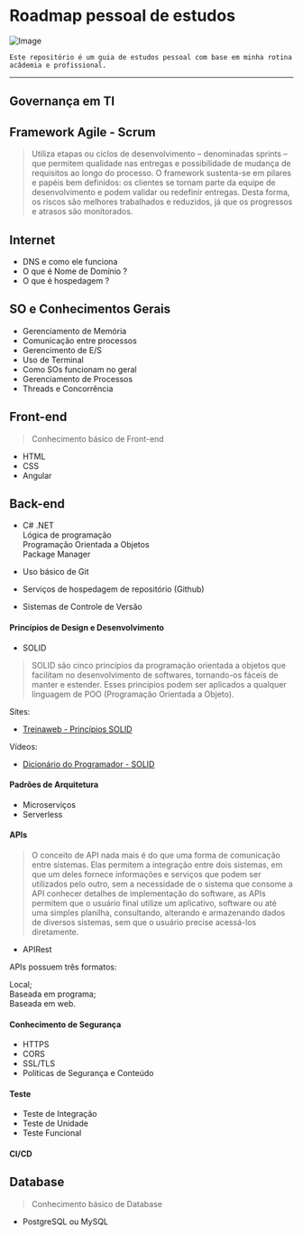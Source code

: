 # Roadmap pessoal de estudos

![Image](https://user-images.githubusercontent.com/62772038/163694520-9d341b66-6def-419c-826a-8ed80ee386ee.jpg)

` Este repositório é um guia de estudos pessoal com base em minha rotina acâdemia e profissional. `

---

## Governança em TI

## Framework Agile - Scrum
> Utiliza etapas ou ciclos de desenvolvimento – denominadas sprints – que permitem qualidade nas entregas e possibilidade de mudança de requisitos ao longo do processo. O framework sustenta-se em pilares e papéis bem definidos: os clientes se tornam parte da equipe de desenvolvimento e podem validar ou redefinir entregas. Desta forma, os riscos são melhores trabalhados e reduzidos, já que os progressos e atrasos são monitorados.

## Internet

- DNS e como ele funciona
- O que é Nome de Domínio ?
- O que é hospedagem ?

## SO e Conhecimentos Gerais

- Gerenciamento de Memória
- Comunicação entre processos
- Gerencimento de E/S
- Uso de Terminal
- Como SOs funcionam no geral
- Gerenciamento de Processos
- Threads e Concorrência

## Front-end
> Conhecimento básico de Front-end

- HTML
- CSS
- Angular

## Back-end 
- C# .NET<br>
  Lógica de programação<br>
  Programação Orientada a Objetos<br>
  Package Manager<br>
  
- Uso básico de Git
- Serviços de hospedagem de repositório (Github)
- Sistemas de Controle de Versão
 
#### Princípios de Design e Desenvolvimento

- SOLID
>SOLID são cinco princípios da programação orientada a objetos que facilitam no desenvolvimento de softwares, tornando-os fáceis de manter e estender. Esses princípios podem ser aplicados a qualquer linguagem de POO (Programação Orientada a Objeto).


Sites:
- [Treinaweb - Princípios SOLID](https://www.treinaweb.com.br/blog/principios-solid-single-responsability-principle?gclid=Cj0KCQjw0umSBhDrARIsAH7FCod913akyKfQM-xP0Jbg6DhPra_g9o4dPzNhxKLpd_buxmaYhjyUQlwaAqDmEALw_wcB)

Vídeos:
- [Dicionário do Programador - SOLID](https://www.youtube.com/watch?v=mkx0CdWiPRA)

#### Padrões de Arquitetura

- Microserviços
- Serverless
 
#### APIs
> O conceito de API nada mais é do que uma forma de comunicação entre sistemas. Elas permitem a integração entre dois sistemas, em que um deles fornece informações e serviços que podem ser utilizados pelo outro, sem a necessidade de o sistema que consome a API conhecer detalhes de implementação do software, as APIs permitem que o usuário final utilize um aplicativo, software ou até uma simples planilha, consultando, alterando e armazenando dados de diversos sistemas, sem que o usuário precise acessá-los diretamente.

- APIRest

APIs possuem três formatos:

  Local;<br>
  Baseada em programa;<br>
  Baseada em web.<br>

#### Conhecimento de Segurança

- HTTPS
- CORS
- SSL/TLS
- Políticas de Segurança e Conteúdo

#### Teste

- Teste de Integração
- Teste de Unidade
- Teste Funcional

#### CI/CD

## Database
> Conhecimento básico de Database
- PostgreSQL ou MySQL




